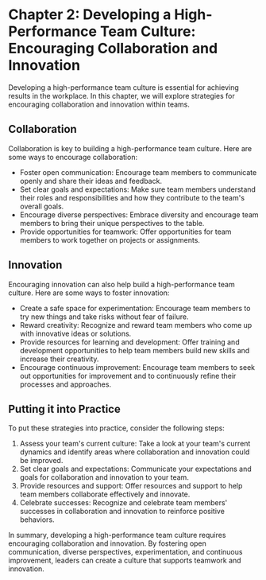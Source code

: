 Chapter 2: Developing a High-Performance Team Culture: Encouraging Collaboration and Innovation
===============================================================================================

Developing a high-performance team culture is essential for achieving results in the workplace. In this chapter, we will explore strategies for encouraging collaboration and innovation within teams.

Collaboration
-------------

Collaboration is key to building a high-performance team culture. Here are some ways to encourage collaboration:

* Foster open communication: Encourage team members to communicate openly and share their ideas and feedback.
* Set clear goals and expectations: Make sure team members understand their roles and responsibilities and how they contribute to the team's overall goals.
* Encourage diverse perspectives: Embrace diversity and encourage team members to bring their unique perspectives to the table.
* Provide opportunities for teamwork: Offer opportunities for team members to work together on projects or assignments.

Innovation
----------

Encouraging innovation can also help build a high-performance team culture. Here are some ways to foster innovation:

* Create a safe space for experimentation: Encourage team members to try new things and take risks without fear of failure.
* Reward creativity: Recognize and reward team members who come up with innovative ideas or solutions.
* Provide resources for learning and development: Offer training and development opportunities to help team members build new skills and increase their creativity.
* Encourage continuous improvement: Encourage team members to seek out opportunities for improvement and to continuously refine their processes and approaches.

Putting it into Practice
------------------------

To put these strategies into practice, consider the following steps:

1. Assess your team's current culture: Take a look at your team's current dynamics and identify areas where collaboration and innovation could be improved.
2. Set clear goals and expectations: Communicate your expectations and goals for collaboration and innovation to your team.
3. Provide resources and support: Offer resources and support to help team members collaborate effectively and innovate.
4. Celebrate successes: Recognize and celebrate team members' successes in collaboration and innovation to reinforce positive behaviors.

In summary, developing a high-performance team culture requires encouraging collaboration and innovation. By fostering open communication, diverse perspectives, experimentation, and continuous improvement, leaders can create a culture that supports teamwork and innovation.
